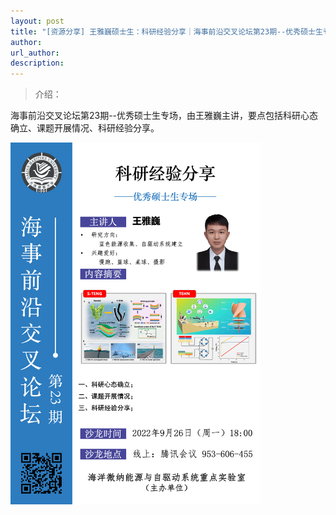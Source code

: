```yaml
---
layout: post
title: "[资源分享] 王雅巍硕士生：科研经验分享｜海事前沿交叉论坛第23期--优秀硕士生专场"
author: 
url_author: 
description: 
---
```


> 介绍：

海事前沿交叉论坛第23期--优秀硕士生专场，由王雅巍主讲，要点包括科研心态确立、课题开展情况、科研经验分享。

<img src="/lab_images/blogs/sl_23.png" style="margin: 0 auto;width: 400px;margin-bottom: 30px;">

<!-- - 关注视频号，查看回放：

<img src="/videos/archive/code.png" style="margin: 0 auto;width: 400px;margin-bottom: 30px;"> -->